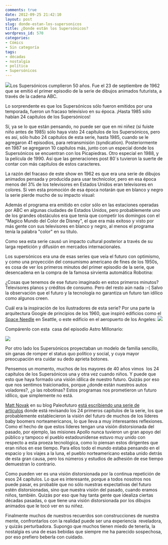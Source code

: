 ```yaml
---
comments: true
date: 2012-09-25 21:42:10
layout: post
slug: donde-estan-los-supersonicos
title: ¿Donde están los Supersónicos?
wordpress_id: 570
categories:
- Cómics
- Sin categoría
tags:
- décadas
- nostalgia
- política
- Supersónicos
---
```


[![](http://www.lnds.net/blog/wp-content/uploads/2012/09/los-supersonicos1-300x207.jpg)](http://www.lnds.net/blog/wp-content/uploads/2012/09/los-supersonicos1.jpg)Los Supersónicos cumplieron 50 años. Fue el 23 de septiembre de 1962 que se emitió el primer episodio de la serie de dibujos animados futurista, a través de la cadena ABC.

Lo sorprendente es que los Supersónicos sólo fueron emitidos por una temporada, fueron un fracaso televisivo en su época. ¡Hasta 1985 sólo habían 24 capítulos de los Supersónicos!

Sí, ya se lo que están pensando, no puede ser que en mi niñez (si fuiste niño antes de 1985) sólo haya visto 24 capítulos de los Supersónicos, pero es así, sólo hubo 24 capítulos de esta serie, hasta 1985, cuando se le agregaron 41 episodios, para retransmisión (syndication). Posteriormente en 1987 se agregaron 10 capítulos más, junto con un especial donde los Supersónicos se encuentran con los Picapiedras. Otro especial en 1988, y la película de 1990. Así que las generaciones post 80´s tuvieron la suerte de contar con más capítulos de estos caracteres.

La razón del fracaso de este show en 1962 es que era una serie de dibujos animados pensada y producida para usar technicolor, pero en esa época menos del 3% de los televisores en Estados Unidos eran televisores en colores. Si ven esta promoción de esa época notarán que en blanco y negro la serie pierde mucho de su impacto visual:



Además el programa era emitido en color sólo en las estaciones operadas por ABC en algunas ciudades de Estados Unidos, pero probablemente uno de los grandes obstáculos era que tenía que competir los domingos con el "Magico Mundo del Color de Disney", el que era más exitoso y visto por más gente con sus televisores en blanco y negro, al menos el programa tenía la palabra "color" en su título.

Como sea esta serie causó un impacto cultural posterior a través de su larga repetición y difusión en mercados internacionales.

Los supersónicos era una de esas series que veía el futuro con optimismo, y como una proyección del consumismo americano de fines de los 1950s, es cosa de ver los primeros minutos del primer episodio de la serie, que desencadena en la compra de la famosa sirvienta automática Robotina:



¿Cosas que tenemos de ese futuro imaginado en estos primeros minutos? Televisores planos y créditos de consumo. Pero del resto aún nada :-( Salvo la observación que el futuro y la tecnología no garantiza un futuro tan idílico como algunos creen.


Cuál era la inspiración de los ilustradores de esta serie? Por una parte la arquitectura Googie de principios de los 1960, que inspiró edificios como el [Space Needle](http://en.wikipedia.org/wiki/Space_Needle) en Seattle, o este edificio en el aeropuerto de los Angeles:
[![](http://www.lnds.net/blog/wp-content/uploads/2012/09/lax-la.jpg)](http://www.lnds.net/blog/wp-content/uploads/2012/09/lax-la.jpg)




Compárenlo con esta  casa del episodio Astro Millonario:




[![](http://www.lnds.net/blog/wp-content/uploads/2012/09/jetsons-googie.jpg)](http://www.lnds.net/blog/wp-content/uploads/2012/09/jetsons-googie.jpg)







Por otro lado los Supersónicos proyectaban un modelo de familia sencillo, sin ganas de romper el status quo político y social, y cuya mayor preocupación era cuidar su dedo aprieta botones.




Pensemos un momento, muchos de los mayores de 40 años vimos  los 24 capítulos de los Supersónicos una y otra vez cuando niños. Y puede que esto que haya formado una visión idílica de nuestro futuro. Quizás por eso que nos sentimos traicionados, porque ¿donde están nuestros autos voladores?, ¿o las robotinas? Estos programas nos prometieron un futuro idílico, que simplemente no está.




[Matt Novak](https://twitter.com/paleofuture) en su blog Paleofuturo [está escribiendo una serie de artículos](http://blogs.smithsonianmag.com/paleofuture/2012/09/50-years-of-the-jetsons-why-the-show-still-matters/) donde está revisando los 24 primeros capítulos de la serie, los que probablemente establecieron la visión del futuro de muchos de los líderes baby boomers norteamericanos, lo que lleva a muy interesantes reflexiones. Como el hecho de que estos líderes tengan una visión distorsionada del pasado, por ejemplo, las misiones Apollo nunca tuvieron un gran apoyo del público y tampoco el pueblo estadounidense estuvo muy unido con respecto a esta proeza tecnológica, como lo piensan estos dirigentes que eran niños en ese tiempo. Para ellos todo el mundo estaba pensando en el espacio y los viajes a la luna, el pueblo norteamericano estaba unido detrás de esta gran causa, pero los números y estudios de adhesión de ese tiempo demuestran lo contrario.




Como pueden ver es una visión distorsionada por la continua repetición de esos 24 capítulos. Lo que es interesante, porque a todos nosotros nos puede pasar, es probable que no sólo nuestras expectativas del futuro estén distorsionadas, sino que nuestra visión del pasado, cuando eramos niños, también. Quizás por eso que hay tanta gente que idealiza ciertas décadas pasadas, o que tiene una visión distorsionada por los dibujos animados que le tocó ver en su niñez.




Finalmente muchos de nuestros recuerdos son construcciones de nuestra mente, confrontarlos con la realidad puede ser una experiencia  reveladora, y quizás perturbadora. Supongo que muchos tienen miedo de tenerla, la nostalgia es una de esas bebidas que siempre me ha parecido sospechosa, por eso prefiero beberla con cuidado.
